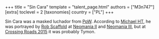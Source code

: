 +++
title = "Sin Cara"
template = "talent_page.html"
authors = ["M3n747"]
[extra]
toclevel = 2
[taxonomies]
country = ["PL"]
+++

Sin Cara was a masked luchador from [PpW](@/o/ppw.md). According to [Michael HT](@/w/michael-ht.md), he was portrayed by [Rob Scaffold](@/w/rob-scaffold.md) at [Neomania II](@/e/ppw/2012-07-01-ppw-neomania-ii.md) and [Neomania III](@/e/ppw/2013-07-12-ppw-neomania-iii.md), but at [Crossing Roads 2015](@/e/ppw/2015-08-31-ppw-crossing-roads-2015.md) it was probably Tymon.
